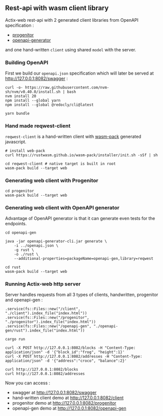 ## Rest-api with wasm client library

Actix-web rest-api with 2 generated client libraries from OpenAPI specification :
 - [progenitor](https://github.com/oxidecomputer/progenitor) 
 - [openapi-generator](https://github.com/OpenAPITools/openapi-generator)

and one hand-written `client` using shared `model` with the server.

### Building OpenAPI

First we build our `openapi.json` specification which will later be served at http://127.0.0.1:8082/swagger :

```
curl -o- https://raw.githubusercontent.com/nvm-sh/nvm/v0.40.0/install.sh | bash
nvm install 20
npm install --global yarn
npm install --global @redocly/cli@latest

yarn bundle
```

### Hand made reqwest-client

`reqwest-client` is a hand-written client with [wasm-pack](https://github.com/rustwasm/wasm-pack) generated javascript.

```
# install web-pack
curl https://rustwasm.github.io/wasm-pack/installer/init.sh -sSf | sh

cd reqwest-client # native target is built in root
wasm-pack build --target web
```

### Generating web client with Progenitor

```
cd progenitor
wasm-pack build --target web
```

### Generating web client with OpenAPI generator

Advantage of OpenAPI generator is that it can generate even tests for the endpoints.

```
cd openapi-gen

java -jar openapi-generator-cli.jar generate \
    -i ../openapi.json \
    -g rust \
    -o ./rust \
    --additional-properties=packageName=openapi-gen,library=reqwest

cd rust
wasm-pack build --target web
```

### Running Actix-web http server

Server handles requests from all 3 types of clients, handwritten, progenitor and openapi-gen : 
```
.service(fs::Files::new("/client", "./client").index_file("index.html"))
.service(fs::Files::new("/progenitor", "./progenitor").index_file("index.html"))
.service(fs::Files::new("/openapi-gen", "./openapi-gen/rust").index_file("index.html"))
```

```
cargo run
```

```
curl -X POST http://127.0.0.1:8082/blocks -H "Content-Type: application/json" -d '{"block_id":"frog", "height":1}'
curl -X POST http://127.0.0.1:8082/addresses -H "Content-Type: application/json" -d '{"address":"croco", "balance":2}'
```

```
curl http://127.0.0.1:8082/blocks
curl http://127.0.0.1:8082/addresses
```

Now you can access : 
  - swagger at http://127.0.0.1:8082/swagger 
  - hand-written client demo at http://127.0.0.1:8082/client
  - progenitor demo at http://127.0.0.1:8082/progenitor
  - openapi-gen demo at http://127.0.0.1:8082/openapi-gen

